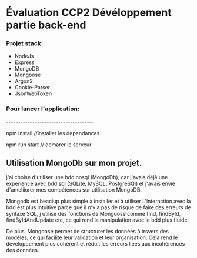   <h1>Évaluation CCP2 Dévéloppement partie back-end</h1>

<h3>Projet stack:</h3>
<ul>
  <li>NodeJs</li>
  <li>Express</li>
  <li>MongoDB</li>
  <li>Mongoose</li>
  <li>Argon2</li>
  <li>Cookie-Parser</li>
  <li>JsonWebToken</li>
</ul>

<h3>Pour lancer l'application:</h3>
-------------------------------------

npm install //installer les dependances

npm run start // demarer le serveur


<h2>Utilisation MongoDb sur mon projet.</h2>

j'ai choise d'utiliser une bdd nosql (MongoDb), car j'avais déjà une experience avec bdd sql (SQLite, MySQL, PostgreSQl) et j'avais envie d'ameliiorer mes compétences sur utilisation MongoDB.

Mongodb est beaciup plus simple à installer et à utiliser L'interaction avec la bdd est plus intuitive parce que il n'y a pas de risque de faire des erreurs de syntaxe SQL, j utilise des fonctions de Mongoose comme find, findById, findByIdAndUpdate etc, 
ce qui rend la manipulation avec le bdd plus fluide.

De plus, Mongoose permet de structurer les données à trsvers des modèles, ce qui facilite  leur validation et leur organisation. Cela rend le développement plus cohérent et réduit les erreurs liées aux incohérences des données.
